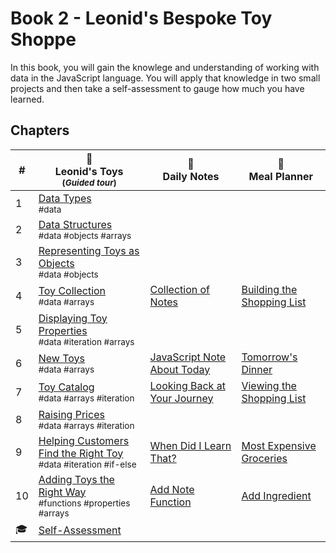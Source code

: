# Book 2 - Leonid's Bespoke Toy Shoppe

In this book, you will gain the knowlege and understanding of working with data in the JavaScript language. You will apply that knowledge in two small projects and then take a self-assessment to gauge how much you have learned.

## Chapters

| # | 🚂 <br/> Leonid's Toys <br/><sub>(_Guided tour_)</sub> | 📔 <br/> Daily Notes | 🍔 <br/> Meal Planner |
|--|--|--|--|
| 1 | [Data Types](./chapters/LT_DATA_TYPES.md) <br/> <sub style="font-size:0.85rem;">#data</sub> | |
| 2 | [Data Structures](./chapters/LT_DATA_STRUCTURES.md) <br/> <sub style="font-size:0.85rem;">#data #objects #arrays</sub> | |
| 3 | [Representing Toys as Objects](./chapters/LT_OBJECTS.md) <br/> <sub style="font-size:0.85rem;">#data #objects</sub> | | |
| 4 | [Toy Collection](./chapters/LT_ARRAYS.md) <br/> <sub style="font-size:0.85rem;">#data #arrays</sub> | [Collection of Notes](./chapters/LT_OBJECTS.md) | [Building the Shopping List](./chapters/LT_OBJECTS.md) |
| 5 | [Displaying Toy Properties](./chapters/LT_PROPERTY_ACCESS.md) <br/> <sub style="font-size:0.85rem;">#data #iteration #arrays</sub> | |
| 6 | [New Toys](./chapters/LT_ARRAY_PUSH.md) <br/> <sub style="font-size:0.85rem;">#data #arrays</sub> | [JavaScript Note About Today](./chapters/LT_OBJECTS.md) | [Tomorrow's Dinner](./chapters/LT_OBJECTS.md) |
| 7 | [Toy Catalog](./chapters/LT_ARRAY_ITERATION.md) <br/> <sub style="font-size:0.85rem;">#data #arrays #iteration</sub> | [Looking Back at Your Journey](./chapters/LT_OBJECTS.md) | [Viewing the Shopping List](./chapters/LT_OBJECTS.md) |
| 8 | [Raising Prices](./chapters/LT_ITERATION_WITH_LOGIC.md) <br/> <sub style="font-size:0.85rem;">#data #arrays #iteration</sub> | |
| 9 | [Helping Customers Find the Right Toy](./chapters/LT_FIND.md) <br/> <sub style="font-size:0.85rem;">#data #iteration #if-else</sub> | [When Did I Learn That?](./chapters/LT_OBJECTS.md) | [Most Expensive Groceries](./chapters/LT_OBJECTS.md) |
| 10 | [Adding Toys the Right Way](./chapters/LT_ADD_FUNCTION.md) <br/> <sub style="font-size:0.85rem;">#functions #properties #arrays</sub> | [Add Note Function](./chapters/LT_OBJECTS.md) | [Add Ingredient](./chapters/LT_OBJECTS.md) |
| 🎓 | [Self-Assessment](./chapters/JS_DATA_ASSESSMENT.md) |  |

